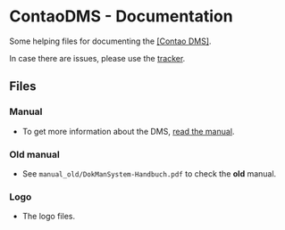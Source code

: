 ContaoDMS - Documentation
=========================

Some helping files for documenting the [[Contao DMS]](https://github.com/ContaoDMS/dms).

In case there are issues, please use the [tracker](https://github.com/ContaoDMS/documentation/issues).


Files
------

### Manual

- To get more information about the DMS, [read the manual](https://github.com/ContaoDMS/documentation/blob/master/manual).

### Old manual

- See `manual_old/DokManSystem-Handbuch.pdf` to check the **old** manual.

### Logo

- The logo files.